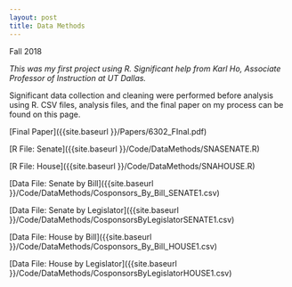 ```yaml
---
layout: post
title: Data Methods 
---
```


Fall 2018

_This was my first project using R. Significant help from Karl Ho, Associate Professor of Instruction at UT Dallas._

Significant data collection and cleaning were performed before analysis using R. CSV files, analysis files, and the final paper on my process can be found on this page. 

[Final Paper]({{site.baseurl }}/Papers/6302_FInal.pdf)

[R File: Senate]({{site.baseurl }}/Code/DataMethods/SNASENATE.R)

[R File: House]({{site.baseurl }}/Code/DataMethods/SNAHOUSE.R)

[Data File: Senate by Bill]({{site.baseurl }}/Code/DataMethods/Cosponsors_By_Bill_SENATE1.csv)

[Data File: Senate by Legislator]({{site.baseurl }}/Code/DataMethods/CosponsorsByLegislatorSENATE1.csv)

[Data File: House by Bill]({{site.baseurl }}/Code/DataMethods/Cosponsors_By_Bill_HOUSE1.csv)

[Data File: House by Legislator]({{site.baseurl }}/Code/DataMethods/CosponsorsByLegislatorHOUSE1.csv)



